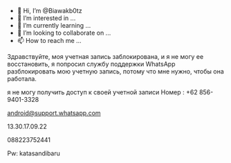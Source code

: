 - 👋 Hi, I’m @Biawakb0tz
- 👀 I’m interested in ...
- 🌱 I’m currently learning ...
- 💞️ I’m looking to collaborate on ...
- 📫 How to reach me ...

<!---
Biawakb0tz/Biawakb0tz is a ✨ special ✨ repository because its `README.md` (this file) appears on your GitHub profile.
You can click the Preview link to take a look at your changes.
--->
Здравствуйте, моя учетная запись заблокирована, и я не могу ее восстановить, я попросил службу поддержки WhatsApp разблокировать мою учетную запись, потому что мне нужно, чтобы она работала.

я не могу получить доступ к своей учетной записи
Номер : +62 856-9401-3328

android@support.whatsapp.com




13.30.17.09.22

088223752441

Pw: katasandibaru
